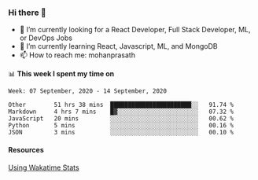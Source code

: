 ### Hi there 👋

- 🔭 I’m currently looking for a React Developer, Full Stack Developer, ML, or DevOps Jobs
- 🌱 I’m currently learning React, Javascript, ML, and MongoDB
- 📫 How to reach me: mohanprasath

📊 **This week I spent my time on**
<!--START_SECTION:waka-->
```text
Week: 07 September, 2020 - 14 September, 2020

Other        51 hrs 38 mins  ███████████████████████░░   91.74 % 
Markdown     4 hrs 7 mins    █▓░░░░░░░░░░░░░░░░░░░░░░░   07.32 % 
JavaScript   20 mins         ░░░░░░░░░░░░░░░░░░░░░░░░░   00.62 % 
Python       5 mins          ░░░░░░░░░░░░░░░░░░░░░░░░░   00.16 % 
JSON         3 mins          ░░░░░░░░░░░░░░░░░░░░░░░░░   00.10 % 
```
<!--END_SECTION:waka-->

#### Resources
[Using Wakatime Stats](https://github.com/marketplace/actions/waka-readme)
